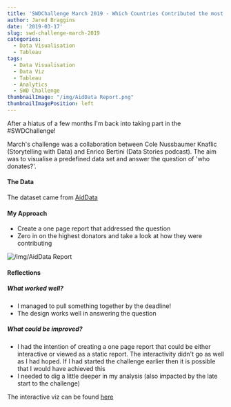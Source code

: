 ```yaml
---
title: 'SWDChallenge March 2019 - Which Countries Contributed the most to Foreign Aid?'
author: Jared Braggins
date: '2019-03-17'
slug: swd-challenge-march-2019
categories:
  - Data Visualisation
  - Tableau
tags:
  - Data Visualisation
  - Data Viz
  - Tableau
  - Analytics
  - SWD Challenge
thumbnailImage: "/img/AidData Report.png"
thumbnailImagePosition: left
---
```


After a hiatus of a few months I'm back into taking part in the #SWDChallenge! 

March's challenge was a collaboration between Cole Nussbaumer Knaflic (Storytelling with Data) and Enrico Bertini (Data Stories podcast). The aim was to visualise a predefined data set and answer the question of 'who donates?'.

#### The Data
The dataset came from [AidData](https://www.aiddata.org/data/aiddata-core-research-release-level-1-3-1)

#### My Approach
* Create a one page report that addressed the question
* Zero in on the highest donators and take a look at how they were contributing

<img src="/img/AidData Report.png" title="/img/AidData Report"/>

#### Reflections
##### What worked well?
* I managed to pull something together by the deadline!
* The design works well in answering the question

##### What could be improved?
* I had the intention of creating a one page report that could be either interactive or viewed as a static report. The interactivity didn't go as well as I had hoped. If I had started the challenge earlier then it is possible that I would have achieved this
* I needed to dig a little deeper in my analysis (also impacted by the late start to the challenge)

The interactive viz can be found [here](https://public.tableau.com/profile/jared.braggins2936#!/vizhome/UnitesStatesDonations/AidDataReport)

